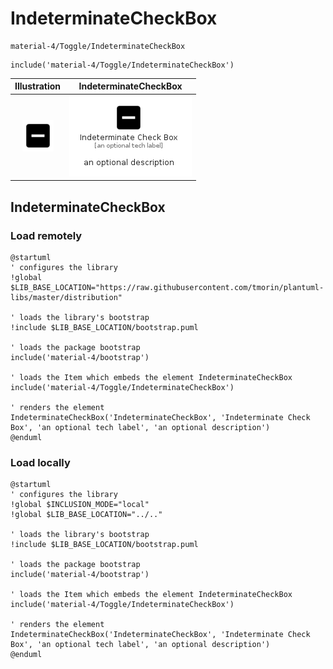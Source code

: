 # IndeterminateCheckBox


```text
material-4/Toggle/IndeterminateCheckBox
```

```text
include('material-4/Toggle/IndeterminateCheckBox')
```



| Illustration | IndeterminateCheckBox |
| :---: | :---: |
| ![illustration for Illustration](../../material-4/Toggle/IndeterminateCheckBox.png) | ![illustration for IndeterminateCheckBox](../../material-4/Toggle/IndeterminateCheckBox.Local.png) |




## IndeterminateCheckBox

### Load remotely
```plantuml
@startuml
' configures the library
!global $LIB_BASE_LOCATION="https://raw.githubusercontent.com/tmorin/plantuml-libs/master/distribution"

' loads the library's bootstrap
!include $LIB_BASE_LOCATION/bootstrap.puml

' loads the package bootstrap
include('material-4/bootstrap')

' loads the Item which embeds the element IndeterminateCheckBox
include('material-4/Toggle/IndeterminateCheckBox')

' renders the element
IndeterminateCheckBox('IndeterminateCheckBox', 'Indeterminate Check Box', 'an optional tech label', 'an optional description')
@enduml
```

### Load locally
```plantuml
@startuml
' configures the library
!global $INCLUSION_MODE="local"
!global $LIB_BASE_LOCATION="../.."

' loads the library's bootstrap
!include $LIB_BASE_LOCATION/bootstrap.puml

' loads the package bootstrap
include('material-4/bootstrap')

' loads the Item which embeds the element IndeterminateCheckBox
include('material-4/Toggle/IndeterminateCheckBox')

' renders the element
IndeterminateCheckBox('IndeterminateCheckBox', 'Indeterminate Check Box', 'an optional tech label', 'an optional description')
@enduml
```

